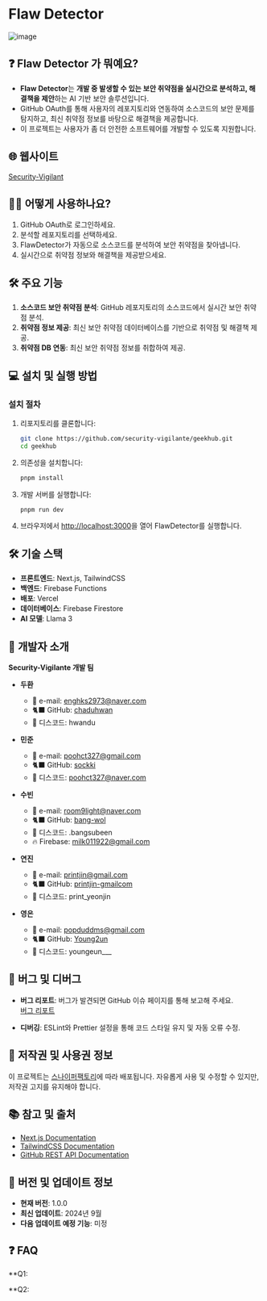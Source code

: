 # **Flaw Detector**

![image](https://github.com/user-attachments/assets/b9019ca1-0a25-4af7-98de-de35d3aebcce)


## ❓  Flaw Detector 가 뭐예요?
- **Flaw Detector**는 **개발 중 발생할 수 있는 보안 취약점을 실시간으로 분석하고, 해결책을 제안**하는 AI 기반 보안 솔루션입니다. 
- GitHub OAuth를 통해 사용자의 레포지토리와 연동하여 소스코드의 보안 문제를 탐지하고, 최신 취약점 정보를 바탕으로 해결책을 제공합니다.
- 이 프로젝트는 사용자가 좀 더 안전한 소프트웨어를 개발할 수 있도록 지원합니다.


## 🌐 웹사이트
[Security-Vigilant](https://flaw-detector-vigilante.vercel.app/)


## 🙋‍♂️ 어떻게 사용하나요?
1. GitHub OAuth로 로그인하세요.
2. 분석할 레포지토리를 선택하세요.
3. FlawDetector가 자동으로 소스코드를 분석하여 보안 취약점을 찾아냅니다.
4. 실시간으로 취약점 정보와 해결책을 제공받으세요.


## 🛠 주요 기능
1. **소스코드 보안 취약점 분석**: GitHub 레포지토리의 소스코드에서 실시간 보안 취약점 분석.
2. **취약점 정보 제공**: 최신 보안 취약점 데이터베이스를 기반으로 취약점 및 해결책 제공.
3. **취약점 DB 연동**: 최신 보안 취약점 정보를 취합하여 제공.


## 💻 설치 및 실행 방법
### 설치 절차
1. 리포지토리를 클론합니다:
   ```bash
   git clone https://github.com/security-vigilante/geekhub.git
   cd geekhub
   ```

2. 의존성을 설치합니다:
   ```bash
   pnpm install
   ```

3. 개발 서버를 실행합니다:
   ```bash
   pnpm run dev
   ```

4. 브라우저에서 [http://localhost:3000](http://localhost:3000)을 열어 FlawDetector를 실행합니다.


## 🛠 기술 스택
- **프론트엔드**: Next.js, TailwindCSS
- **백엔드**: Firebase Functions
- **배포**: Vercel
- **데이터베이스**: Firebase Firestore
- **AI 모델**: Llama 3


## 📝 개발자 소개
**Security-Vigilante 개발 팀**

- **두환**
  - 📧 e-mail: [enghks2973@naver.com](mailto:enghks2973@naver.com)
  - 🐈‍⬛ GitHub: [chaduhwan](https://github.com/printjin-gmailcom)
  - 🪩 디스코드: hwandu

- **민준**
  - 📧 e-mail: [poohct327@gmail.com](mailto:poohct327@gmail.com)
  - 🐈‍⬛ GitHub: [sockki](https://github.com/sockki)
  - 🪩 디스코드: poohct327@naver.com

- **수빈**
  - 📧 e-mail: [room9light@naver.com](mailto:room9light@naver.com)
  - 🐈‍⬛ GitHub: [bang-wol](https://github.com/bang-wol)
  - 🪩 디스코드: .bangsubeen
  - 🔥 Firebase: [milk011922@gmail.com](mailto:milk011922@gmail.com)

- **연진**
  - 📧 e-mail: [printjin@gmail.com](mailto:printjin@gmail.com)
  - 🐈‍⬛ GitHub: [printjin-gmailcom](https://github.com/printjin-gmailcom)
  - 🪩 디스코드: print_yeonjin

- **영은**
  - 📧 e-mail: [popduddms@gmail.com](mailto:popduddms@gmail.com)
  - 🐈‍⬛ GitHub: [Young2un](https://github.com/Young2un)
  - 🪩 디스코드: youngeun___


## 🐞 버그 및 디버그
- **버그 리포트**: 버그가 발견되면 GitHub 이슈 페이지를 통해 보고해 주세요.  
  [버그 리포트](https://github.com/security-vigilante/geekhub/issues)
  
- **디버깅**: ESLint와 Prettier 설정을 통해 코드 스타일 유지 및 자동 오류 수정.


## 📄 저작권 및 사용권 정보
이 프로젝트는 [스나이퍼팩토리](https://sniperfactory.com/)에 따라 배포됩니다. 자유롭게 사용 및 수정할 수 있지만, 저작권 고지를 유지해야 합니다.


## 📚 참고 및 출처
- [Next.js Documentation](https://nextjs.org/docs)
- [TailwindCSS Documentation](https://tailwindcss.com/docs)
- [GitHub REST API Documentation](https://docs.github.com/en/rest)


## 🔄 버전 및 업데이트 정보
- **현재 버전**: 1.0.0
- **최신 업데이트**: 2024년 9월
- **다음 업데이트 예정 기능**: 미정

## ❓ FAQ
**Q1: 

**Q2: 
